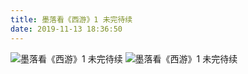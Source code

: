 ```yaml
---
title: 墨落看《西游》1 未完待续
date: 2019-11-13 18:36:50
---
```


 ![墨落看《西游》1 未完待续](http://p1.pstatp.com/large/26f20003feddab98f4af) ![墨落看《西游》1 未完待续](http://p1.pstatp.com/large/26f20003fcf74e2d391d)
